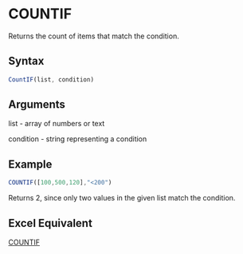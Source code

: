 # COUNTIF

Returns the count of items that match the condition.

## Syntax

```javascript
CountIF(list, condition)
```

## Arguments

list - array of numbers or text

condition - string representing a condition

## Example

```javascript
COUNTIF([100,500,120],"<200")
```

Returns 2, since only two values in the given list match the condition.

## Excel Equivalent

[COUNTIF](https://support.microsoft.com/en-us/office/countif-function-e0de10c6-f885-4e71-abb4-1f464816df34)
